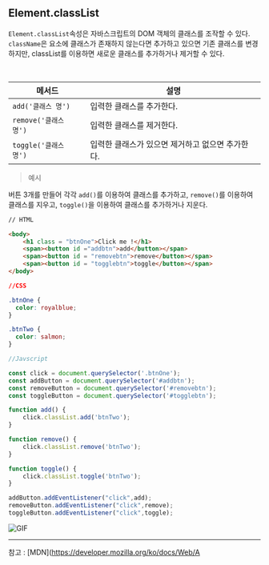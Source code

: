 ## Element.classList

`Element.classList`속성은 자바스크립트의 DOM 객체의 클래스를 조작할 수 있다. `className`은 요소에 클래스가 존재하지 않는다면 추가하고 있으면 기존 클래스를 변경하지만, classList를 이용하면 새로운 클래스를 추가하거나 제거할 수 있다.

<br>

| 메서드                | 설명                                             |
| --------------------- | ------------------------------------------------ |
| `add('클래스 명')`    | 입력한 클래스를 추가한다.                        |
| `remove('클래스 명')` | 입력한 클래스를 제거한다.                        |
| `toggle('클래스 명')` | 입력한 클래스가 있으면 제거하고 없으면 추가한다. |



> 예시

버튼 3개를 만들어 각각 `add()`를 이용하여 클래스를 추가하고, `remove()`를 이용하여 클래스를 지우고, `toggle()`을 이용하여 클래스를 추가하거나 지운다. 



``` html
// HTML

<body>
    <h1 class = "btnOne">Click me !</h1>
    <span><button id ="addbtn">add</button></span>
    <span><button id = "removebtn">remove</button></span>
    <span><button id = "togglebtn">toggle</button></span>
</body>
```




```CSS
//CSS

.btnOne {
  color: royalblue;
}

.btnTwo {
  color: salmon;
}
```




```javascript
//Javscript

const click = document.querySelector('.btnOne');
const addButton = document.querySelector('#addbtn');
const removeButton = document.querySelector('#removebtn');
const toggleButton = document.querySelector('#togglebtn');

function add() {
    click.classList.add('btnTwo');
}

function remove() {
    click.classList.remove('btnTwo');
}

function toggle() {
    click.classList.toggle('btnTwo');
}

addButton.addEventListener("click",add);
removeButton.addEventListener("click",remove);
toggleButton.addEventListener("click",toggle);
```

<result>

![GIF](https://user-images.githubusercontent.com/68289543/104093109-bdbc3900-52cb-11eb-946b-cbb12d8c248b.gif)

___

참고 : [MDN](https://developer.mozilla.org/ko/docs/Web/A
